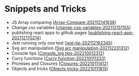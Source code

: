 # Snippets and Tricks

- JS Array comparing [[Array-Compare-202112141638]]
- Change css variables [[change-css-variables-202112151155]]
- publishing react apps to github pages [[publishing-react-app-202112170214]]
- Jest running only one test [[jest-tip-202112192345]]
- Svg arc manipulation [[Svg arc manipulation-202112231312]]
- Console tips [[Console_log tips-202210012312]]
- Curry functions [[Curry function-202210111333]]
- Promises and Closures [[Closures-202210111412]]
- Objects and tricks [[Objects tricks-202210111815]]

[//begin]: # "Autogenerated link references for markdown compatibility"
[Array-Compare-202112141638]: Array-Compare-202112141638 "Array Compare 202112141638"
[change-css-variables-202112151155]: change-css-variables-202112151155 "change-css-variables 202112151155"
[publishing-react-app-202112170214]: react/publishing-react-app-202112170214 "publishing-react-app"
[jest-tip-202112192345]: react/jest-tip-202112192345 "jest-tip"
[Svg arc manipulation-202112231312]: <Svg arc manipulation-202112231312> "Svg arc manipulation"
[Console_log tips-202210012312]: <Console_log tips-202210012312> "Console.log tips"
[Curry function-202210111333]: <../reference/Curry function-202210111333> "Curry function"
[Closures-202210111412]: Closures-202210111412 "Closures"
[Objects tricks-202210111815]: <Objects tricks-202210111815> "Objects tricks"
[//end]: # "Autogenerated link references"